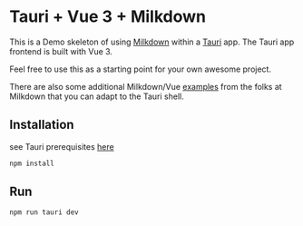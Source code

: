 # Tauri + Vue 3 + Milkdown

This is a Demo skeleton of using [Milkdown](https://milkdown.dev/) within a 
[Tauri](https://tauri.app/) app.  The Tauri app frontend is built with Vue 3.

Feel free to use this as a starting point for your own awesome project.

There are also some additional Milkdown/Vue [examples](https://github.com/Milkdown/examples) 
from the folks at Milkdown that you can adapt to the Tauri shell.

## Installation

see Tauri prerequisites [here](https://tauri.app/v1/guides/getting-started/prerequisites)

```bash
npm install
```

## Run
```bash
npm run tauri dev
```